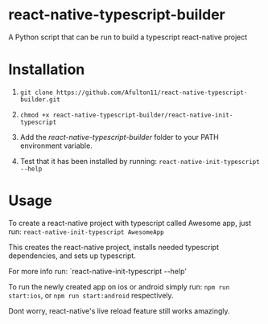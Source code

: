 # react-native-typescript-builder
A Python script that can be run to build a typescript react-native project 

# Installation

1. `git clone https://github.com/Afulton11/react-native-typescript-builder.git`
2. `chmod +x react-native-typescript-builder/react-native-init-typescript`

3. Add the *react-native-typescript-builder* folder to your PATH environment variable.
4. Test that it has been installed by running: `react-native-init-typescript --help`

# Usage
To create a react-native project with typescript called Awesome app, just run:
`
react-native-init-typescript AwesomeApp
`

This creates the react-native project, installs needed typescript dependencies, and sets up typescript.

For more info run: `react-native-init-typescript --help'

To run the newly created app on ios or android simply run:
`npm run start:ios`, or `npm run start:android` respectively.


Dont worry, react-native's live reload feature still works amazingly.
